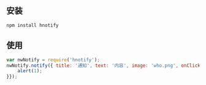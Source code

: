 ## 安装
```shell
npm install hnotify
```

## 使用
```javascript
var nwNotify = require('hnotify');
nwNotify.notify({ title: '通知', text: '内容', image: 'who.png', onClickFunc: function(){
    alert(1);
}});
```